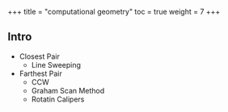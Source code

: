 +++
title  = "computational geometry"
toc    = true
weight = 7
+++

## Intro
- Closest Pair
  - Line Sweeping
- Farthest Pair
  - CCW
  - Graham Scan Method
  - Rotatin Calipers
